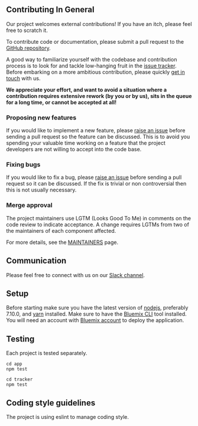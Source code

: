 ## Contributing In General

Our project welcomes external contributions! If you have an itch, please feel free to
scratch it.

To contribute code or documentation, please submit a pull request to the [GitHub
repository](https://github.com/IBM/watson-discovery-news-alerting).

A good way to familiarize yourself with the codebase and contribution process is
to look for and tackle low-hanging fruit in the [issue
tracker](https://github.com/IBM/watson-discovery-news-alerting/issues). Before embarking on
a more ambitious contribution, please quickly [get in touch](#communication)
with us.

**We appreciate your effort, and want to avoid a situation where a contribution
requires extensive rework (by you or by us), sits in the queue for a long time,
or cannot be accepted at all!**

### Proposing new features

If you would like to implement a new feature, please [raise an
issue](https://github.com/IBM/watson-discovery-news-alerting/issues) before sending a pull
request so the feature can be discussed. This is to avoid you spending your
valuable time working on a feature that the project developers are not willing
to accept into the code base.

### Fixing bugs

If you would like to fix a bug, please [raise an
issue](https://github.com/IBM/watson-discovery-news-alerting/issues) before sending a pull
request so it can be discussed. If the fix is trivial or non controversial then
this is not usually necessary.

### Merge approval

The project maintainers use LGTM (Looks Good To Me) in comments on the code
review to indicate acceptance. A change requires LGTMs from two of the
maintainers of each component affected.

For more details, see the [MAINTAINERS](MAINTAINERS.md) page.

## Communication

Please feel free to connect with us on our [Slack channel](https://dwopen.slack.com).

## Setup

Before starting make sure you have the latest version of [nodejs](https://nodejs.org/en/), preferably 7.10.0,
and [yarn](https://yarnpkg.com) installed. Make sure to have the 
[Bluemix CLI](https://console.bluemix.net/docs/cli/index.html) tool installed. You will need an
account with [Bluemix account](https://console.ng.bluemix.net/registration/) to deploy the application.

## Testing

Each project is tested separately.

```
cd app
npm test
```

```
cd tracker
npm test
```

## Coding style guidelines

The project is using eslint to manage coding style.
